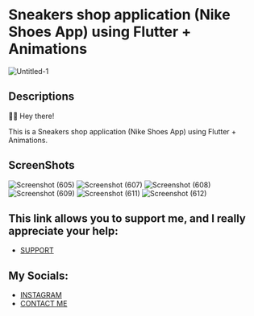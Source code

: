 # Sneakers shop application (Nike Shoes App) using Flutter + Animations
![Untitled-1]()


## Descriptions
🤖👋 Hey there!

This is a Sneakers shop application (Nike Shoes App) using Flutter + Animations.

## ScreenShots
![Screenshot (605)](https://user-images.githubusercontent.com/91388754/232321591-1486fdcf-d86b-4a60-b773-7221ae6a1be1.png)
![Screenshot (607)](https://user-images.githubusercontent.com/91388754/232321601-705dff6b-cc85-42f1-8260-f1f02dec5a03.png)
![Screenshot (608)](https://user-images.githubusercontent.com/91388754/232321608-ac03f345-54e2-47d9-a59f-21ba16a435ea.png)
![Screenshot (609)](https://user-images.githubusercontent.com/91388754/232321615-534b1d60-f598-459e-9279-99e0a97eb209.png)
![Screenshot (611)](https://user-images.githubusercontent.com/91388754/232321633-48f37b05-a178-4066-bfc1-76f735e8b170.png)
![Screenshot (612)](https://user-images.githubusercontent.com/91388754/232321641-9f1ea5a0-eaac-408a-bde9-c7e0a54bb6fa.png)

## This link allows you to support me, and I really appreciate your help:
* [SUPPORT](https://www.buymeacoffee.com/AmirBayat)

## My Socials:
* [INSTAGRAM](https://www.instagram.com/prathamrastogiii)
* [CONTACT ME](prathamrastogi5@gmail.com)

